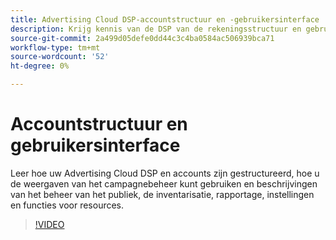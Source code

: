 ```yaml
---
title: Advertising Cloud DSP-accountstructuur en -gebruikersinterface
description: Krijg kennis van de DSP van de rekeningsstructuur en gebruikersinterface.
source-git-commit: 2a499d05defe0dd44c3c4ba0584ac506939bca71
workflow-type: tm+mt
source-wordcount: '52'
ht-degree: 0%

---
```


# Accountstructuur en gebruikersinterface

Leer hoe uw Advertising Cloud DSP en accounts zijn gestructureerd, hoe u de weergaven van het campagnebeheer kunt gebruiken en beschrijvingen van het beheer van het publiek, de inventarisatie, rapportage, instellingen en functies voor resources.

>[!VIDEO](https://video.tv.adobe.com/v/339206)
